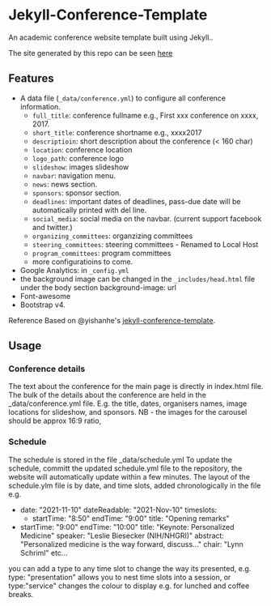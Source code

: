 # Jekyll-Conference-Template

An academic conference website template built using Jekyll..

The site generated by this repo can be seen [here](https://genomicsstandardsconsortium.github.io/GSC23-Bangkok/)

## Features

- A data file (`_data/conference.yml`) to configure all conference information.
    - `full_title`: conference fullname e.g., First xxx conference on xxxx, 2017.
    - `short_title`: conference shortname e.g., xxxx2017
    - `descriptioin`: short description about the conference (< 160 char)
    - `location`: conference location
    - `logo_path`: conference logo
    - `slideshow`: images slideshow
    - `navbar`: navigation menu.
    - `news`: news section.
    - `sponsors`: sponsor section.
    - `deadlines`: important dates of deadlines, pass-due date will be automatically printed with del line.
    - `social_media`: social media on the navbar. (current support facebook and twitter.)
    - `organizing_committees`: organzizing committees
    - `steering_committees`: steering committees - Renamed to Local Host
    - `program_committees`: program committees
    - more configuratioins to come.
- Google Analytics: in `_config.yml`
- the background image can be changed in the `_includes/head.html` file under the body section background-image: url 
- Font-awesome
- Bootstrap v4.

Reference
Based on @yishanhe's [jekyll-conference-template](https://github.com/yishanhe/jekyll-conference-template).

## Usage

### Conference details

The text about the conference for the main page is directly in index.html file. 
The bulk of the details about the conference are held in the _data/conference.yml file. E.g. the title, dates, organisers names, image locations for slideshow, and sponsors.
NB - the images for the carousel should be approx 16:9 ratio, 


### Schedule

The schedule is stored in the file _data/schedule.yml
To update the schedule, committ the updated schedule.yml file to the repository, the website will automatically update within a few minutes.
The layout of the schedule.ylm file is by date, and time slots, added chronologically in the file e.g.

 - date: "2021-11-10"
   dateReadable: "2021-Nov-10"
   timeslots:
   - startTime: "8:50"
     endTime: "9:00"
	 title: "Opening remarks"
  - startTime: "9:00"
    endTime: "10:00"
    title: "Keynote: Personalized Medicine"
    speaker: "Leslie Biesecker (NIH/NHGRI)"
    abstract: "Personalized medicine is the way forward, discuss..."
    chair: "Lynn Schriml"
etc...

you can add a type to any time slot to change the way its presented, e.g. type: "presentation" allows you to nest time slots into a session, or type:"service" changes the colour to display e.g. for lunched and coffee breaks.



